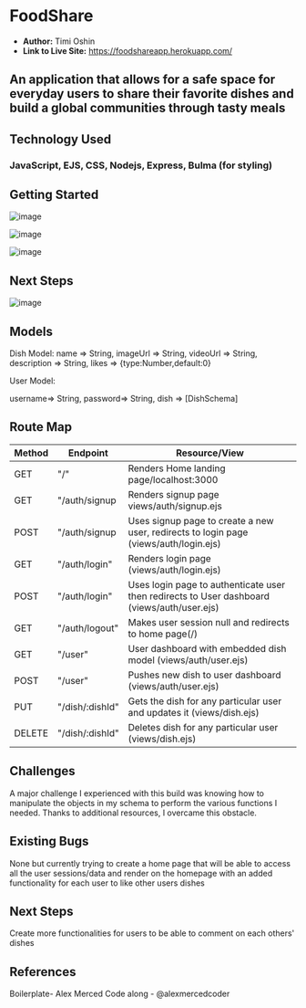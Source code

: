 # FoodShare

- **Author:** Timi Oshin
- **Link to Live Site:** https://foodshareapp.herokuapp.com/


## An application that allows for a safe space for everyday users to share their favorite dishes and build a global communities through tasty meals 


## Technology Used
### JavaScript, EJS, CSS, Nodejs, Express, Bulma (for styling)

## Getting Started 

![image](https://user-images.githubusercontent.com/72947001/115302375-fcae2600-a127-11eb-872f-29d558278922.png)

![image](https://user-images.githubusercontent.com/72947001/115303651-7e528380-a129-11eb-8770-9f35b8c93ea7.png)

![image](https://user-images.githubusercontent.com/72947001/115303754-a17d3300-a129-11eb-9276-d1c2b5ad01fa.png)

## Next Steps

![image](https://user-images.githubusercontent.com/72947001/115304942-2fa5e900-a12b-11eb-9f56-aa28c0ff7fa2.png)



## Models

Dish Model:
    name => String,
    imageUrl => String,
    videoUrl => String,
    description => String,
    likes => {type:Number,default:0}

User Model: 

   username=>  String,
    password=>  String,
    dish =>  [DishSchema]


## Route Map

| Method | Endpoint | Resource/View |
|--------|----------|---------------|
|GET| "/" | Renders Home landing page/localhost:3000 |
|GET| "/auth/signup | Renders signup page views/auth/signup.ejs|
|POST| "/auth/signup | Uses signup page to create a new user, redirects to login page (views/auth/login.ejs)|
|GET| "/auth/login" | Renders login page (views/auth/login.ejs) |
|POST| "/auth/login" | Uses login page to authenticate user then redirects to User dashboard (views/auth/user.ejs)|
|GET| "/auth/logout" | Makes user session null and redirects to home page(/)|
|GET| "/user" | User dashboard with embedded dish model (views/auth/user.ejs) |
|POST| "/user" | Pushes new dish to user dashboard (views/auth/user.ejs) |
|PUT| "/dish/:dishId" | Gets the dish for any particular user and updates it (views/dish.ejs) |
|DELETE| "/dish/:dishId" | Deletes dish for any particular user (views/dish.ejs) |



## Challenges
A major challenge I experienced with this build was knowing how to manipulate the objects in my schema to perform the various functions I needed. Thanks to additional resources, I overcame this obstacle. 

## Existing Bugs
None but currently trying to create a home page that will be able to access all the user sessions/data and render on the homepage with an added functionality for each user to like other users dishes 

## Next Steps 
Create more functionalities for users to be able to comment on each others' dishes 


## References

Boilerplate- Alex Merced
Code along - @alexmercedcoder